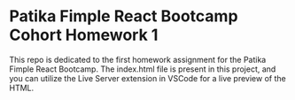 # Patika Fimple React Bootcamp Cohort Homework 1

This repo is dedicated to the first homework assignment for the Patika Fimple React Bootcamp. The index.html file is present in this project, and you can utilize the Live Server extension in VSCode for a live preview of the HTML.
